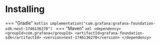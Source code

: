 # Installing

=== "Gradle"
    ```kotlin
    implementation("com.grafana:grafana-foundation-sdk:next-1746136270")
    ```
=== "Maven"
    ```xml
    <dependency>
        <groupId>com.grafana</groupId>
        <artifactId>grafana-foundation-sdk</artifactId>
        <version>next-1746136270</version>
    </dependency>
    ```
